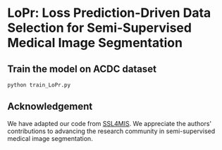 # LoPr: Loss Prediction-Driven Data Selection for Semi-Supervised Medical Image Segmentation
## Train the model on ACDC dataset
```
python train_LoPr.py
```
## Acknowledgement
We have adapted our code from [SSL4MIS](https://github.com/HiLab-git/SSL4MIS.git). We appreciate the authors' contributions to advancing the research community in semi-supervised medical image segmentation.
